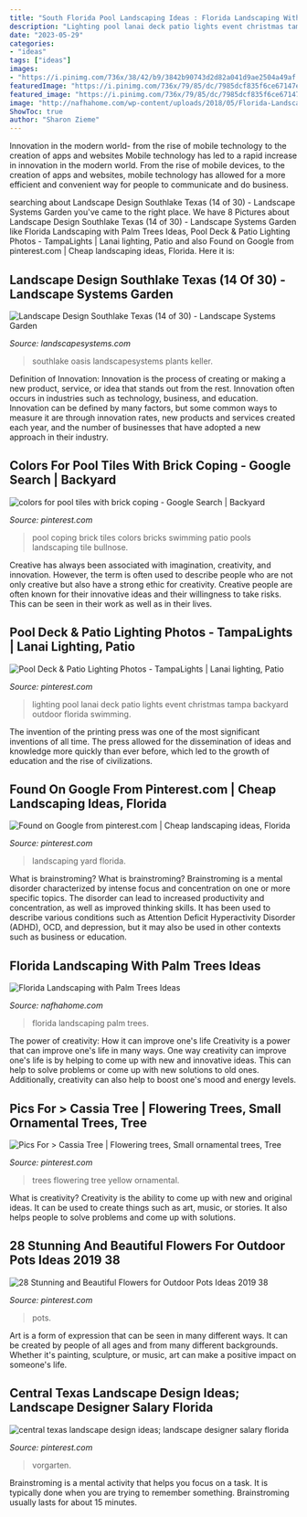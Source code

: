 ```yaml
---
title: "South Florida Pool Landscaping Ideas : Florida Landscaping With Palm Trees Ideas"
description: "Lighting pool lanai deck patio lights event christmas tampa backyard outdoor florida swimming"
date: "2023-05-29"
categories:
- "ideas"
tags: ["ideas"]
images:
- "https://i.pinimg.com/736x/38/42/b9/3842b90743d2d82a041d9ae2504a49af.jpg"
featuredImage: "https://i.pinimg.com/736x/79/85/dc/7985dcf835f6ce67147e68bda15d92e4--tree-seeds-patio-ideas.jpg"
featured_image: "https://i.pinimg.com/736x/79/85/dc/7985dcf835f6ce67147e68bda15d92e4--tree-seeds-patio-ideas.jpg"
image: "http://nafhahome.com/wp-content/uploads/2018/05/Florida-Landscaping-with-Palm-Trees-Ideas-27.jpg"
ShowToc: true
author: "Sharon Zieme"
---
```



Innovation in the modern world- from the rise of mobile technology to the creation of apps and websites
Mobile technology has led to a rapid increase in innovation in the modern world. From the rise of mobile devices, to the creation of apps and websites, mobile technology has allowed for a more efficient and convenient way for people to communicate and do business.

	

		
searching about Landscape Design Southlake Texas (14 of 30) - Landscape Systems Garden you've came to the right place. We have 8 Pictures about Landscape Design Southlake Texas (14 of 30) - Landscape Systems Garden like Florida Landscaping with Palm Trees Ideas, Pool Deck &amp; Patio Lighting Photos - TampaLights | Lanai lighting, Patio and also Found on Google from pinterest.com | Cheap landscaping ideas, Florida. Here it is:
		
    
## Landscape Design Southlake Texas (14 Of 30) - Landscape Systems Garden

<img loading=lazy src="http://landscapesystems.com/wp-content/uploads/2018/08/Landscape-Design-Southlake-Texas-14-of-30.jpg" onerror="this.onerror=null;this.src='https://tse3.mm.bing.net/th?id=OIP.XDt6BftvXaB9tExSvSdVGwHaE7&amp;pid=15.1';" alt="Landscape Design Southlake Texas (14 of 30) - Landscape Systems Garden">

_Source: landscapesystems.com_

>southlake oasis landscapesystems plants keller. 

	

Definition of Innovation:
Innovation is the process of creating or making a new product, service, or idea that stands out from the rest. Innovation often occurs in industries such as technology, business, and education. Innovation can be defined by many factors, but some common ways to measure it are through innovation rates, new products and services created each year, and the number of businesses that have adopted a new approach in their industry.

    
## Colors For Pool Tiles With Brick Coping - Google Search | Backyard

<img loading=lazy src="https://i.pinimg.com/736x/8f/d7/d8/8fd7d8076c397ad0013952c9455b4ca0--pool-tiles-labyrinth.jpg" onerror="this.onerror=null;this.src='https://tse3.mm.bing.net/th?id=OIP.MfUCCDRg2TeID5Qvqhe0eAHaFj&amp;pid=15.1';" alt="colors for pool tiles with brick coping - Google Search | Backyard">

_Source: pinterest.com_

>pool coping brick tiles colors bricks swimming patio pools landscaping tile bullnose. 

	

Creative has always been associated with imagination, creativity, and innovation. However, the term is often used to describe people who are not only creative but also have a strong ethic for creativity. Creative people are often known for their innovative ideas and their willingness to take risks. This can be seen in their work as well as in their lives.

    
## Pool Deck &amp; Patio Lighting Photos - TampaLights | Lanai Lighting, Patio

<img loading=lazy src="https://i.pinimg.com/736x/ab/d4/9e/abd49e92b4ebbdc8d29988d81547ade9--patio-lighting-event-lighting.jpg" onerror="this.onerror=null;this.src='https://tse3.mm.bing.net/th?id=OIP.eb_U7uj5Vk_14GbF6yfTXQEsDI&amp;pid=15.1';" alt="Pool Deck &amp; Patio Lighting Photos - TampaLights | Lanai lighting, Patio">

_Source: pinterest.com_

>lighting pool lanai deck patio lights event christmas tampa backyard outdoor florida swimming. 

	

The invention of the printing press was one of the most significant inventions of all time. The press allowed for the dissemination of ideas and knowledge more quickly than ever before, which led to the growth of education and the rise of civilizations.

    
## Found On Google From Pinterest.com | Cheap Landscaping Ideas, Florida

<img loading=lazy src="https://i.pinimg.com/736x/6b/49/fb/6b49fb4c5fd11c51a5c32212893bfb38.jpg" onerror="this.onerror=null;this.src='https://tse3.mm.bing.net/th?id=OIP.Iulc0WwGWFMb0XTsQuTlaAHaJ3&amp;pid=15.1';" alt="Found on Google from pinterest.com | Cheap landscaping ideas, Florida">

_Source: pinterest.com_

>landscaping yard florida. 

	

What is brainstroming?
What is brainstroming? Brainstroming is a mental disorder characterized by intense focus and concentration on one or more specific topics. The disorder can lead to increased productivity and concentration, as well as improved thinking skills. It has been used to describe various conditions such as Attention Deficit Hyperactivity Disorder (ADHD), OCD, and depression, but it may also be used in other contexts such as business or education.

    
## Florida Landscaping With Palm Trees Ideas

<img loading=lazy src="http://nafhahome.com/wp-content/uploads/2018/05/Florida-Landscaping-with-Palm-Trees-Ideas-27.jpg" onerror="this.onerror=null;this.src='https://tse4.mm.bing.net/th?id=OIP.xKIDj49sdVdxyXNB1e_29QHaF2&amp;pid=15.1';" alt="Florida Landscaping with Palm Trees Ideas">

_Source: nafhahome.com_

>florida landscaping palm trees. 

	

The power of creativity: How it can improve one's life
Creativity is a power that can improve one's life in many ways. One way creativity can improve one's life is by helping to come up with new and innovative ideas. This can help to solve problems or come up with new solutions to old ones. Additionally, creativity can also help to boost one's mood and energy levels.

    
## Pics For &gt; Cassia Tree | Flowering Trees, Small Ornamental Trees, Tree

<img loading=lazy src="https://i.pinimg.com/736x/79/85/dc/7985dcf835f6ce67147e68bda15d92e4--tree-seeds-patio-ideas.jpg" onerror="this.onerror=null;this.src='https://tse4.mm.bing.net/th?id=OIP.q4-p7COSZOrHwISUv2KtVAHaFj&amp;pid=15.1';" alt="Pics For &gt; Cassia Tree | Flowering trees, Small ornamental trees, Tree">

_Source: pinterest.com_

>trees flowering tree yellow ornamental. 

	

What is creativity?
Creativity is the ability to come up with new and original ideas. It can be used to create things such as art, music, or stories. It also helps people to solve problems and come up with solutions.

    
## 28 Stunning And Beautiful Flowers For Outdoor Pots Ideas 2019 38

<img loading=lazy src="https://i.pinimg.com/736x/38/42/b9/3842b90743d2d82a041d9ae2504a49af.jpg" onerror="this.onerror=null;this.src='https://tse2.mm.bing.net/th?id=OIP.GBivN9kys1_fFacG8RUzJwHaHa&amp;pid=15.1';" alt="28 Stunning and Beautiful Flowers for Outdoor Pots Ideas 2019 38">

_Source: pinterest.com_

>pots. 

	

Art is a form of expression that can be seen in many different ways. It can be created by people of all ages and from many different backgrounds. Whether it's painting, sculpture, or music, art can make a positive impact on someone's life.

    
## Central Texas Landscape Design Ideas; Landscape Designer Salary Florida

<img loading=lazy src="https://i.pinimg.com/736x/d7/a9/09/d7a909cbbaff6f7b3c545b6a92e17600.jpg" onerror="this.onerror=null;this.src='https://tse3.mm.bing.net/th?id=OIP.WHy9_w82i5IyZRz_jnQsRgHaFj&amp;pid=15.1';" alt="central texas landscape design ideas; landscape designer salary florida">

_Source: pinterest.com_

>vorgarten. 

	

Brainstroming is a mental activity that helps you focus on a task. It is typically done when you are trying to remember something. Brainstroming usually lasts for about 15 minutes.

